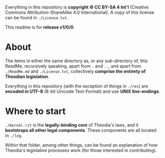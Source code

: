 Everything in this repository is **copyright © CC BY-SA 4 Int'l** (Creative Commons Attribution-ShareAlike 4.0 
International).  A copy of this license can be found in `./License.txt`.   

This readme is for **release v1/0/0**.  

# About

The items in either the same directory as, or any sub-directory of, this ReadMe, recursively speaking, apart from `.` and 
`..`, and apart from `./ReadMe.md` and `./License.txt`, collectively **comprise the entirety of Theodian legislation**.  

Everything in this repository (with the exception of things in `./res`) are **encoded in UTF-8** (8-bit Unicode Text-Format) and use **UNIX line-endings**.  

# Where to start

`./Kernel.rst` is the **legally-binding core** of Theodia's laws, and it **bootstraps all other legal components**.  These 
components are all located in `./leg`.  

Within that folder, among other things, can be found an explanation of how Theodia's legislative processes work (for those 
interested in contributing).  
